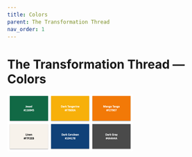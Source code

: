 ```yaml
---
title: Colors
parent: The Transformation Thread
nav_order: 1
---
```


# The Transformation Thread — Colors

![Color Pallet](./the_transformation_thread_color_pallet.png)
